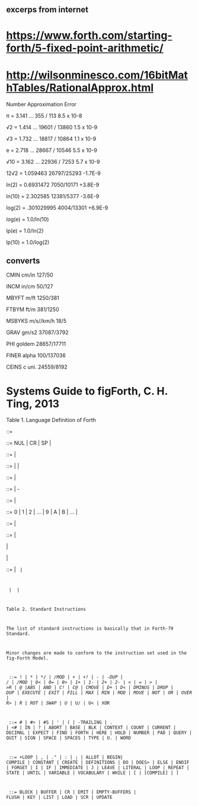 
## 	excerps from internet

# 	https://www.forth.com/starting-forth/5-fixed-point-arithmetic/

#	http://wilsonminesco.com/16bitMathTables/RationalApprox.html

Number	Approximation	Error

π = 	3.141 …	355 / 113	8.5 x 10-8

√2 = 1.414 …	19601 / 13860	1.5 x 10-9

√3 = 1.732 …	18817 / 10864	1.1 x 10-9

e = 2.718 …		28667 / 10546	5.5 x 10-9

√10 = 3.162 …	22936 / 7253	5.7 x 10-9

12√2  = 1.059463   26797/25293     -1.7E-9

ln(2)  = 0.6931472	7050/10171     +3.8E-9

ln(10) = 2.302585 12381/5377      -3.6E-9

log(2) = .301029995 4004/13301     +6.9E-9

log(e) = 1.0/ln(10)

lp(e) = 1.0/ln(2)

lp(10) = 1.0/log(2)

## converts

CMIN	cm/in		127/50

INCM	in/cm		50/127

MBYFT	m/ft		1250/381

FTBYM	ft/m		381/1250

MSBYKS	m/s//km/h	18/5

GRAV	gm/s2		37087/3792

PHI		goldem		28657/17711

FINER	alpha		100/137036

CEINS	c uni.		24559/8192

# Systems Guide to figForth, C. H. Ting, 2013

Table 1. Language Definition of Forth

<character> ::= <ASCII code>

<delimiting character> ::= NUL | CR | SP | <designated character>

<delimiter> ::= <delimiting character> |

<delimiting character><delimiter>

<word> ::= <instruction> | <number> | <string>

<string> ::= <character> | <character><string>

<number> ::= <integer> | -<integer>

<integer> ::= <digit> | <digit><integer>

<digit> ::= 0 | 1 | 2 | ... | 9 | A | B | ... | <base-1>

<instruction> ::= <standard instruction> | <user instruction>

<standard instruction> ::= <nucleus instruction> |

<interpreter instruction> |

<compiler instruction> | <device instruction>

<user instruction> ::= <colon instruction> | <code instruction> |

<constant> | <variable> | <vocabulary>

Table 2. Standard Instructions

The list of standard instructions is basically that in Forth-79 Standard.

Minor changes are made to conform to the instruction set used in the fig-Forth Model.

<nucleus instruction> ::= ! | * | */ | */MOD | + | +! | - | -DUP | / | /MOD | 0< | 0= | 0> | 1+ |
1- | 2+ | 2- | < | = | > | >R | @ |ABS | AND | C! | C@ | CMOVE | D+ | D< | DMINUS | DROP | DUP |
EXECUTE | EXIT | FILL | MAX | MIN | MOD | MOVE | NOT | OR | OVER | R> | R | ROT | SWAP | U* | U/
| U< | XOR

<interpreter instruction> ::= # | #> | #S | ' | ( | -TRAILING | . | <# | IN | ? | ABORT | BASE |
BLK | CONTEXT | COUNT | CURRENT | DECIMAL | EXPECT | FIND | FORTH | HERE | HOLD | NUMBER | PAD |
QUERY | QUIT | SIGN | SPACE | SPACES | TYPE | U. | WORD

<compiler instruction> ::= +LOOP | , | ." | : | ; | ALLOT | BEGIN| COMPILE | CONSTANT | CREATE |
DEFINITIONS | DO | DOES> | ELSE | ENDIF | FORGET | I | IF | IMMEDIATE | J | LEAVE | LITERAL |
LOOP | REPEAT | STATE | UNTIL | VARIABLE | VOCABULARY | WHILE | [ | [COMPILE] | ]

<device instruction> ::= BLOCK | BUFFER | CR | EMIT | EMPTY-BUFFERS | FLUSH | KEY | LIST | LOAD |
SCR | UPDATE


